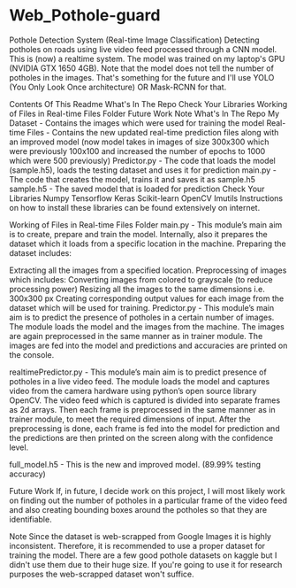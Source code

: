 # Web_Pothole-guard
Pothole Detection System (Real-time Image Classification)
Detecting potholes on roads using live video feed processed through a CNN model. This is (now) a realtime system. The model was trained on my laptop's GPU (NVIDIA GTX 1650 4GB). Note that the model does not tell the number of potholes in the images. That's something for the future and I'll use YOLO (You Only Look Once architecture) OR Mask-RCNN for that.

Contents Of This Readme
What's In The Repo
Check Your Libraries
Working of Files in Real-time Files Folder
Future Work
Note
What's In The Repo
My Dataset - Contains the images which were used for training the model
Real-time Files - Contains the new updated real-time prediction files along with an improved model (now model takes in images of size 300x300 which were previously 100x100 and increased the number of epochs to 1000 which were 500 previously)
Predictor.py - The code that loads the model (sample.h5), loads the testing dataset and uses it for prediction
main.py - The code that creates the model, trains it and saves it as sample.h5
sample.h5 - The saved model that is loaded for prediction
Check Your Libraries
Numpy
Tensorflow
Keras
Scikit-learn
OpenCV
Imutils
Instructions on how to install these libraries can be found extensively on internet.

Working of Files in Real-time Files Folder
main.py - This module’s main aim is to create, prepare and train the model. Internally, also it prepares the dataset which it loads from a specific location in the machine. Preparing the dataset includes:

Extracting all the images from a specified location.
Preprocessing of images which includes:
Converting images from colored to grayscale (to reduce processing power)
Resizing all the images to the same dimensions i.e. 300x300 px
Creating corresponding output values for each image from the dataset which will be used for training.
Predictor.py - This module’s main aim is to predict the presence of potholes in a certain number of images. The module loads the model and the images from the machine. The images are again preprocessed in the same manner as in trainer module. The images are fed into the model and predictions and accuracies are printed on the console.

realtimePredictor.py - This module’s main aim is to predict presence of potholes in a live video feed. The module loads the model and captures video from the camera hardware using python’s open source library OpenCV. The video feed which is captured is divided into separate frames as 2d arrays. Then each frame is preprocessed in the same manner as in trainer module, to meet the required dimensions of input. After the preprocessing is done, each frame is fed into the model for prediction and the predictions are then printed on the screen along with the confidence level.

full_model.h5 - This is the new and improved model. (89.99% testing accuracy)

Future Work
If, in future, I decide work on this project, I will most likely work on finding out the number of potholes in a particular frame of the video feed and also creating bounding boxes around the potholes so that they are identifiable.

Note
Since the dataset is web-scrapped from Google Images it is highly inconsistent. Therefore, it is recommended to use a proper dataset for training the model. There are a few good pothole datasets on kaggle but I didn't use them due to their huge size. If you're going to use it for research purposes the web-scrapped dataset won't suffice.

